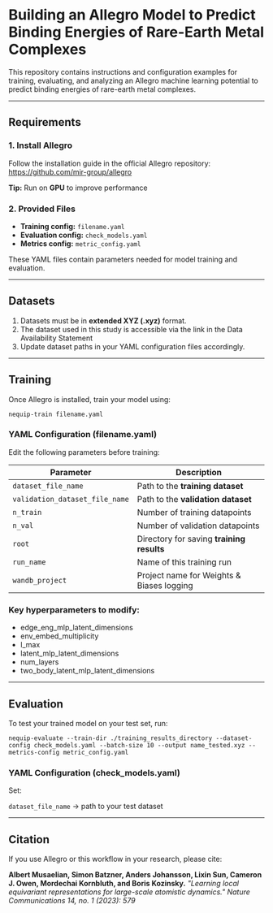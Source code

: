 # Building an Allegro Model to Predict Binding Energies of Rare-Earth Metal Complexes

This repository contains instructions and configuration examples for training, evaluating, and analyzing an Allegro machine learning potential to predict binding energies of rare-earth metal complexes.

---

## Requirements

### 1. Install Allegro 

Follow the installation guide in the official Allegro repository: https://github.com/mir-group/allegro

**Tip:** Run on **GPU** to improve performance

### 2. Provided Files
- **Training config:** `filename.yaml`  
- **Evaluation config:** `check_models.yaml`
- **Metrics config:** `metric_config.yaml`

These YAML files contain parameters needed for model training and evaluation.

---

## Datasets

1. Datasets must be in **extended XYZ (.xyz)** format.
2. The dataset used in this study is accessible via the link in the Data Availability Statement
3. Update dataset paths in your YAML configuration files accordingly.

---

## Training

Once Allegro is installed, train your model using: 

`nequip-train filename.yaml`

### YAML Configuration (filename.yaml) 

Edit the following parameters before training:

| Parameter                      | Description                               |
| -------------------------------| ----------------------------------------- |
| `dataset_file_name`            | Path to the **training dataset**          |
| `validation_dataset_file_name` | Path to the **validation dataset**        |
| `n_train`                      | Number of training datapoints             |
| `n_val`                        | Number of validation datapoints           |
| `root`                         | Directory for saving **training results** |
| `run_name`                     | Name of this training run                 |
| `wandb_project`                | Project name for Weights & Biases logging |

### Key hyperparameters to modify:
- edge_eng_mlp_latent_dimensions
- env_embed_multiplicity
- l_max
- latent_mlp_latent_dimensions
- num_layers
- two_body_latent_mlp_latent_dimensions

---

## Evaluation

To test your trained model on your test set, run:

`nequip-evaluate --train-dir ./training_results_directory --dataset-config check_models.yaml --batch-size 10 --output name_tested.xyz --metrics-config metric_config.yaml`

### YAML Configuration (check_models.yaml) 

Set:

`dataset_file_name` → path to your test dataset

---

## Citation

If you use Allegro or this workflow in your research, please cite:

**Albert Musaelian, Simon Batzner, Anders Johansson, Lixin Sun, Cameron J. Owen, Mordechai Kornbluth, and Boris Kozinsky.** *"Learning local equivariant representations for large-scale atomistic dynamics." Nature Communications 14, no. 1 (2023): 579*
